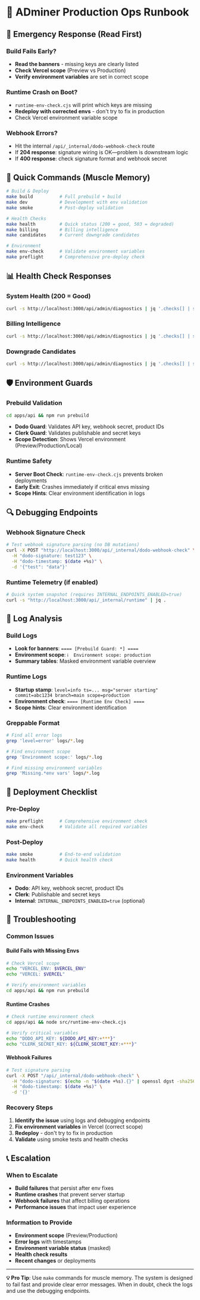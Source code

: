 # 🚀 ADminer Production Ops Runbook

## 🚨 **Emergency Response (Read First)**

### **Build Fails Early?**
- **Read the banners** - missing keys are clearly listed
- **Check Vercel scope** (Preview vs Production)
- **Verify environment variables** are set in correct scope

### **Runtime Crash on Boot?**
- `runtime-env-check.cjs` will print which keys are missing
- **Redeploy with corrected envs** - don't try to fix in production
- Check Vercel environment variable scope

### **Webhook Errors?**
- Hit the internal `/api/_internal/dodo-webhook-check` route
- If **204 response**: signature wiring is OK—problem is downstream logic
- If **400 response**: check signature format and webhook secret

## 🔧 **Quick Commands (Muscle Memory)**

```bash
# Build & Deploy
make build          # Full prebuild + build
make dev            # Development with env validation
make smoke          # Post-deploy validation

# Health Checks
make health         # Quick status (200 = good, 503 = degraded)
make billing        # Billing intelligence
make candidates     # Current downgrade candidates

# Environment
make env-check      # Validate environment variables
make preflight      # Comprehensive pre-deploy check
```

## 📊 **Health Check Responses**

### **System Health (200 = Good)**
```bash
curl -s http://localhost:3000/api/admin/diagnostics | jq '.checks[] | select(.ok==true) | .name'
```

### **Billing Intelligence**
```bash
curl -s http://localhost:3000/api/admin/diagnostics | jq '.checks[] | select(.name | test("billing|dodo|dry_run"))'
```

### **Downgrade Candidates**
```bash
curl -s http://localhost:3000/api/admin/diagnostics | jq '.checks[] | select(.name=="dry_run_candidates") | .details'
```

## 🛡️ **Environment Guards**

### **Prebuild Validation**
```bash
cd apps/api && npm run prebuild
```
- **Dodo Guard**: Validates API key, webhook secret, product IDs
- **Clerk Guard**: Validates publishable and secret keys
- **Scope Detection**: Shows Vercel environment (Preview/Production/Local)

### **Runtime Safety**
- **Server Boot Check**: `runtime-env-check.cjs` prevents broken deployments
- **Early Exit**: Crashes immediately if critical envs missing
- **Scope Hints**: Clear environment identification in logs

## 🔍 **Debugging Endpoints**

### **Webhook Signature Check**
```bash
# Test webhook signature parsing (no DB mutations)
curl -X POST "http://localhost:3000/api/_internal/dodo-webhook-check" \
  -H "dodo-signature: test123" \
  -H "dodo-timestamp: $(date +%s)" \
  -d '{"test": "data"}'
```

### **Runtime Telemetry** (if enabled)
```bash
# Quick system snapshot (requires INTERNAL_ENDPOINTS_ENABLED=true)
curl -s "http://localhost:3000/api/_internal/runtime" | jq .
```

## 📝 **Log Analysis**

### **Build Logs**
- **Look for banners**: `==== [Prebuild Guard: *] ====`
- **Environment scope**: `ℹ️  Environment scope: production`
- **Summary tables**: Masked environment variable overview

### **Runtime Logs**
- **Startup stamp**: `level=info ts=... msg="server starting" commit=abc1234 branch=main scope=production`
- **Environment check**: `==== [Runtime Env Check] ====`
- **Scope hints**: Clear environment identification

### **Greppable Format**
```bash
# Find all error logs
grep 'level=error' logs/*.log

# Find environment scope
grep 'Environment scope:' logs/*.log

# Find missing environment variables
grep 'Missing.*env vars' logs/*.log
```

## 🚀 **Deployment Checklist**

### **Pre-Deploy**
```bash
make preflight      # Comprehensive environment check
make env-check      # Validate all required variables
```

### **Post-Deploy**
```bash
make smoke          # End-to-end validation
make health         # Quick health check
```

### **Environment Variables**
- **Dodo**: API key, webhook secret, product IDs
- **Clerk**: Publishable and secret keys
- **Internal**: `INTERNAL_ENDPOINTS_ENABLED=true` (optional)

## 🔧 **Troubleshooting**

### **Common Issues**

#### **Build Fails with Missing Envs**
```bash
# Check Vercel scope
echo "VERCEL_ENV: $VERCEL_ENV"
echo "VERCEL: $VERCEL"

# Verify environment variables
cd apps/api && npm run prebuild
```

#### **Runtime Crashes**
```bash
# Check runtime environment check
cd apps/api && node src/runtime-env-check.cjs

# Verify critical variables
echo "DODO_API_KEY: ${DODO_API_KEY:+***}"
echo "CLERK_SECRET_KEY: ${CLERK_SECRET_KEY:+***}"
```

#### **Webhook Failures**
```bash
# Test signature parsing
curl -X POST "/api/_internal/dodo-webhook-check" \
  -H "dodo-signature: $(echo -n "$(date +%s).{}" | openssl dgst -sha256 -hmac "$DODO_WEBHOOK_SECRET" | cut -d' ' -f2)" \
  -H "dodo-timestamp: $(date +%s)" \
  -d '{}'
```

### **Recovery Steps**

1. **Identify the issue** using logs and debugging endpoints
2. **Fix environment variables** in Vercel (correct scope)
3. **Redeploy** - don't try to fix in production
4. **Validate** using smoke tests and health checks

## 📞 **Escalation**

### **When to Escalate**
- **Build failures** that persist after env fixes
- **Runtime crashes** that prevent server startup
- **Webhook failures** that affect billing operations
- **Performance issues** that impact user experience

### **Information to Provide**
- **Environment scope** (Preview/Production)
- **Error logs** with timestamps
- **Environment variable status** (masked)
- **Health check results**
- **Recent changes** or deployments

---

**💡 Pro Tip**: Use `make` commands for muscle memory. The system is designed to fail fast and provide clear error messages. When in doubt, check the logs and use the debugging endpoints. 